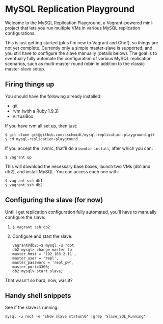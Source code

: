 # MySQL Replication Playground
Welcome to the MySQL Replication Playground, a Vagrant-powered mini-project
that lets you run multiple VMs in various MySQL replication configurations.

This is just getting started (plus I'm new to Vagrant and Chef), so things are
not yet complete.  Currently only a simple master-slave is supported, and you
still have to configure the slave manually (details below).  The goal is to
eventually fully automate the  configuration of various MySQL replication
scenarios, such as multi-master round robin in addition to the classic
master-slave setup.

## Firing things up
You should have the following already installed:

 - git
 - rvm (with a Ruby 1.9.3)
 - VirtualBox

If you have rvm all set up, then just:

    $ git clone git@github.com:cschmidt/mysql-replication-playground.git
    $ cd mysql-replication-playground

If you accept the .rvmrc, that'll do a ```bundle install```, after which you
can:

    $ vagrant up

This will download the necessary base boxes, launch two VMs (db1 and db2), and
install MySQL.  You can access each one with:

    $ vagrant ssh db1
    $ vagrant ssh db2

## Configuring the slave (for now)
Until I get replication configuration fully automated, you'll have to manually
configure the slave:

1.  ```$ vagrant ssh db2```

2.  Configure and start the slave:

        vagrant@db2:~$ mysql -u root
        db2 mysql> change master to
        master_host = '192.168.2.11',
        master_user = 'repl',
        master_password = 'repl_pw',
        master_port=3306;
        db2 mysql> start slave;

That wasn't so hard, now, was it?

## Handy shell snippets

See if the slave is running:

    mysql -u root -e 'show slave status\G' |grep 'Slave_SQL_Running'
